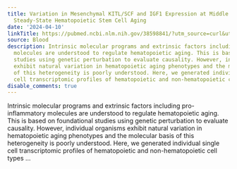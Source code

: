 ```yaml
---
title: Variation in Mesenchymal KITL/SCF and IGF1 Expression at Middle Age Underlies
  Steady-State Hematopoietic Stem Cell Aging
date: '2024-04-10'
linkTitle: https://pubmed.ncbi.nlm.nih.gov/38598841/?utm_source=curl&utm_medium=rss&utm_campaign=journals&utm_content=7603509&fc=None&ff=20240411180752&v=2.18.0.post9+e462414
source: Blood
description: Intrinsic molecular programs and extrinsic factors including pro-inflammatory
  molecules are understood to regulate hematopoietic aging. This is based on foundational
  studies using genetic perturbation to evaluate causality. However, individual organisms
  exhibit natural variation in hematopoietic aging phenotypes and the molecular basis
  of this heterogeneity is poorly understood. Here, we generated individual single
  cell transcriptomic profiles of hematopoietic and non-hematopoietic cell types ...
disable_comments: true
---
```

Intrinsic molecular programs and extrinsic factors including pro-inflammatory molecules are understood to regulate hematopoietic aging. This is based on foundational studies using genetic perturbation to evaluate causality. However, individual organisms exhibit natural variation in hematopoietic aging phenotypes and the molecular basis of this heterogeneity is poorly understood. Here, we generated individual single cell transcriptomic profiles of hematopoietic and non-hematopoietic cell types ...
